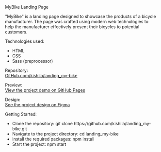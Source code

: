 MyBike Landing Page

"MyBike" is a landing page designed to showcase the products of a bicycle manufacturer. The page was crafted using modern web technologies to help the manufacturer effectively present their bicycles to potential customers.

Technologies used:
<ul>
  <li> HTML
  <li> CSS
  <li> Sass (preprocessor)
  </ul>

Repository:
<br>
[GitHub.com/kishila/landing_my-bike](https://github.com/kishila/landing_my-bike)

Preview:
<br>
[View the project demo on GitHub Pages](https://kishila.github.io/landing_my-bike/)

Design:
<br>
[See the project design on Figma](https://www.figma.com/file/NZQAIydtHo5QkINyGLHNcq/BIKE-New-Version?type=design&node-id=0-1&mode=design)

Getting Started:
<ul> 
  <li> Clone the repository: git clone https://github.com/kishila/landing_my-bike.git
  <li> Navigate to the project directory: cd landing_my-bike
  <li> Install the required packages: npm install
  <li> Start the project: npm start
</ul>
